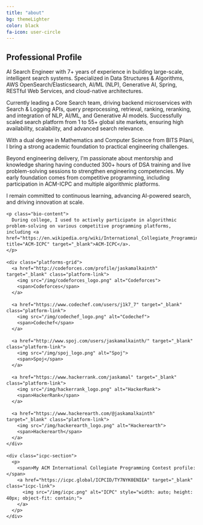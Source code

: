 ```yaml
---
title: "about"
bg: themeLighter
color: black
fa-icon: user-circle
---
```


<link rel="stylesheet" href="/css/about.css">

<div class="about-container">
  <div class="bio-section">
    <h2 class="section-heading">Professional Profile</h2>
    <p class="bio-content">
      AI Search Engineer with 7+ years of experience in building large-scale, intelligent search systems. Specialized in Data Structures & Algorithms, AWS OpenSearch/Elasticsearch, AI/ML (NLP), Generative AI, Spring, RESTful Web Services, and cloud-native architectures.
    </p>
    <p class="bio-content">
      Currently leading a Core Search team, driving backend microservices with Search & Logging APIs, query preprocessing, retrieval, ranking, reranking, and integration of NLP, AI/ML, and Generative AI models. Successfully scaled search platform from 1 to 55+ global site markets, ensuring high availability, scalability, and advanced search relevance.
    </p>
    <p class="bio-content">
      With a dual degree in Mathematics and Computer Science from BITS Pilani, I bring a strong academic foundation to practical engineering challenges.
    </p>
    <p class="bio-content">
      Beyond engineering delivery, I'm passionate about mentorship and knowledge sharing having conducted 300+ hours of DSA training and live problem-solving sessions to strengthen engineering competencies. My early foundation comes from competitive programming, including participation in ACM-ICPC and multiple algorithmic platforms.
    </p>
    <p class="bio-content">
      I remain committed to continuous learning, advancing AI-powered search, and driving innovation at scale.
    </p>
    
    <p class="bio-content">
      During college, I used to actively participate in algorithmic problem-solving on various competitive programming platforms, including <a href="https://en.wikipedia.org/wiki/International_Collegiate_Programming_Contest" title="ACM-ICPC" target="_blank">ACM-ICPC</a>.
    </p>
    
    <div class="platforms-grid">
      <a href="http://codeforces.com/profile/jaskamalkainth" target="_blank" class="platform-link">
        <img src="/img/codeforces_logo.png" alt="Codeforces">
        <span>Codeforces</span>
      </a>
      
      <a href="https://www.codechef.com/users/j1k7_7" target="_blank" class="platform-link">
        <img src="/img/codechef_logo.png" alt="Codechef">
        <span>Codechef</span>
      </a>
      
      <a href="http://www.spoj.com/users/jaskamalkainth/" target="_blank" class="platform-link">
        <img src="/img/spoj_logo.png" alt="Spoj">
        <span>Spoj</span>
      </a>
      
      <a href="https://www.hackerrank.com/jaskamal" target="_blank" class="platform-link">
        <img src="/img/hackerrank_logo.png" alt="HackerRank">
        <span>HackerRank</span>
      </a>
      
      <a href="https://www.hackerearth.com/@jaskamalkainth" target="_blank" class="platform-link">
        <img src="/img/hackerearth_logo.png" alt="Hackerearth">
        <span>Hackerearth</span>
      </a>
    </div>
    
    <div class="icpc-section">
      <p>
        <span>My ACM International Collegiate Programming Contest profile:</span>
        <a href="https://icpc.global/ICPCID/TY7NYK0ENIEA" target="_blank" class="icpc-link">
          <img src="/img/icpc.png" alt="ICPC" style="width: auto; height: 40px; object-fit: contain;">
        </a>
      </p>
    </div>
  </div>
</div>



